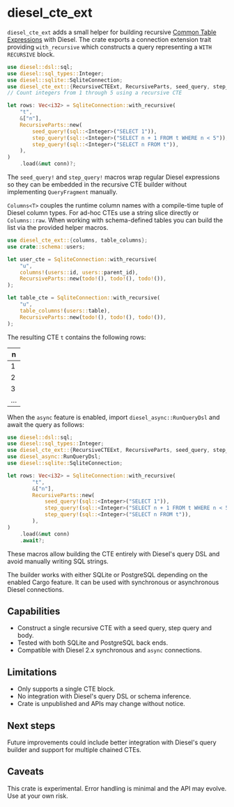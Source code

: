 # diesel_cte_ext

`diesel_cte_ext` adds a small helper for building recursive
[Common Table Expressions](https://www.postgresql.org/docs/current/queries-with.html#QUERIES-WITH-RECURSIVE)
with Diesel. The crate exports a connection extension trait providing
`with_recursive` which constructs a query representing a `WITH RECURSIVE` block.

```rust
use diesel::dsl::sql;
use diesel::sql_types::Integer;
use diesel::sqlite::SqliteConnection;
use diesel_cte_ext::{RecursiveCTEExt, RecursiveParts, seed_query, step_query};
// Count integers from 1 through 5 using a recursive CTE

let rows: Vec<i32> = SqliteConnection::with_recursive(
    "t",
    &["n"],
    RecursiveParts::new(
        seed_query!(sql::<Integer>("SELECT 1")),
        step_query!(sql::<Integer>("SELECT n + 1 FROM t WHERE n < 5")),
        step_query!(sql::<Integer>("SELECT n FROM t")),
    ),
)
    .load(&mut conn)?;
```

The `seed_query!` and `step_query!` macros wrap regular Diesel expressions so
they can be embedded in the recursive CTE builder without implementing
`QueryFragment` manually.

`Columns<T>` couples the runtime column names with a compile-time tuple of
Diesel column types. For ad-hoc CTEs use a string slice directly or
`Columns::raw`. When working with schema-defined tables you can build the list
via the provided helper macros.

```rust
use diesel_cte_ext::{columns, table_columns};
use crate::schema::users;

let user_cte = SqliteConnection::with_recursive(
    "u",
    columns!(users::id, users::parent_id),
    RecursiveParts::new(todo!(), todo!(), todo!()),
);

let table_cte = SqliteConnection::with_recursive(
    "u",
    table_columns!(users::table),
    RecursiveParts::new(todo!(), todo!(), todo!()),
);
```

The resulting CTE `t` contains the following rows:

| n   |
| --- |
| 1   |
| 2   |
| 3   |
| …   |

When the `async` feature is enabled, import `diesel_async::RunQueryDsl` and
await the query as follows:

```rust
use diesel::dsl::sql;
use diesel::sql_types::Integer;
use diesel_cte_ext::{RecursiveCTEExt, RecursiveParts, seed_query, step_query};
use diesel_async::RunQueryDsl;
use diesel::sqlite::SqliteConnection;

let rows: Vec<i32> = SqliteConnection::with_recursive(
        "t",
        &["n"],
        RecursiveParts::new(
            seed_query!(sql::<Integer>("SELECT 1")),
            step_query!(sql::<Integer>("SELECT n + 1 FROM t WHERE n < 5")),
            step_query!(sql::<Integer>("SELECT n FROM t")),
        ),
)
    .load(&mut conn)
    .await?;
```

These macros allow building the CTE entirely with Diesel's query DSL and avoid
manually writing SQL strings.

The builder works with either SQLite or PostgreSQL depending on the enabled
Cargo feature. It can be used with synchronous or asynchronous Diesel
connections.

## Capabilities

- Construct a single recursive CTE with a seed query, step query and body.
- Tested with both SQLite and PostgreSQL back ends.
- Compatible with Diesel 2.x synchronous and `async` connections.

## Limitations

- Only supports a single CTE block.
- No integration with Diesel's query DSL or schema inference.
- Crate is unpublished and APIs may change without notice.

## Next steps

Future improvements could include better integration with Diesel's query builder
and support for multiple chained CTEs.

## Caveats

This crate is experimental. Error handling is minimal and the API may evolve.
Use at your own risk.

